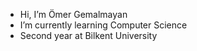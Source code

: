 - Hi, I’m Ömer Gemalmayan
- I’m currently learning Computer Science
- Second year at Bilkent University
